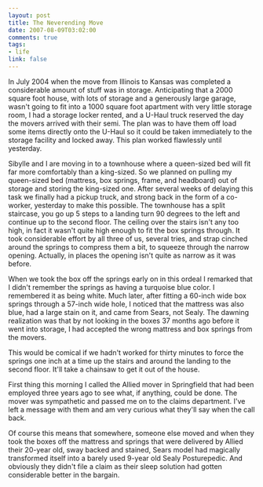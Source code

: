 ```yaml
--- 
layout: post
title: The Neverending Move
date: 2007-08-09T03:02:00
comments: true
tags:
- life
link: false
---
```

In July 2004 when the move from Illinois to Kansas was completed a considerable amount of stuff was in storage.  Anticipating that a 2000 square foot house, with lots of storage and a generously large garage, wasn't going to fit into a 1000 square foot apartment with very little storage room, I had a storage locker rented, and a U-Haul truck reserved the day the movers arrived with their semi.  The plan was to have them off load some items directly onto the U-Haul so it could be taken immediately to the storage facility and locked away.  This plan worked flawlessly until yesterday.

Sibylle and I are moving in to a townhouse where a queen-sized bed will fit far more comfortably than a king-sized.  So we planned on pulling my queen-sized bed (mattress, box springs, frame, and headboard) out of storage and storing the king-sized one.  After several weeks of delaying this task we finally had a pickup truck, and strong back in the form of a co-worker, yesterday to make this possible. The townhouse has a split staircase, you go up 5 steps to a landing turn 90 degrees to the left and continue up to the second floor.  The ceiling over the stairs isn't any too high, in fact it wasn't quite high enough to fit the box springs through.  It took considerable effort by all three of us, several tries, and strap cinched around the springs to compress them a bit, to squeeze through the narrow opening.  Actually, in places the opening isn't quite as narrow as it was before.

When we took the box off the springs early on in this ordeal I remarked that I didn't remember the springs as having a turquoise blue color.  I remembered it as being white.  Much later, after fitting a 60-inch wide box springs through a 57-inch wide hole, I noticed that the mattress was also blue, had a large stain on it, and came from Sears, not Sealy.  The dawning realization was that by not looking in the boxes 37 months ago before it went into storage, I had accepted the wrong mattress and box springs from the movers.

This would be comical if we hadn't worked for thirty minutes to force the springs one inch at a time up the stairs and around the landing to the second floor.  It'll take a chainsaw to get it out of the house.

First thing this morning I called the Allied mover in Springfield that had been employed three years ago to see what, if anything, could be done.  The mover was sympathetic and passed me on to the claims department.  I've left a message with them and am very curious what they'll say when the call back.

Of course this means that somewhere, someone else moved and when they took the boxes off the mattress and springs that were delivered by Allied their 20-year old, sway backed and stained, Sears model had magically transformed itself into a barely used 9-year old Sealy Posturepedic.  And obviously they didn't file a claim as their sleep solution had gotten considerable better in the bargain.
